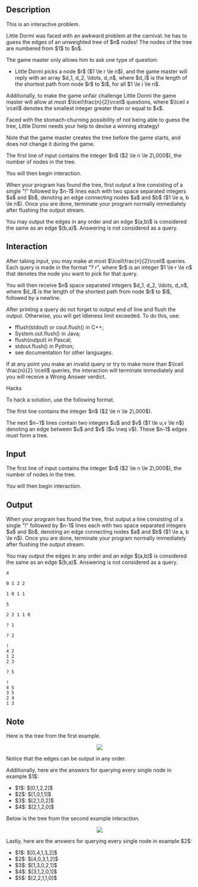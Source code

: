 ## Description

<div><p><span class="tex-font-style-it">This is an interactive problem</span>.</p><p>Little Dormi was faced with an awkward problem at the carnival: he has to guess the edges of an unweighted tree of $n$ nodes! The nodes of the tree are numbered from $1$ to $n$.</p><p>The game master only allows him to ask one type of question:</p><ul><li> Little Dormi picks a node $r$ ($1 \le r \le n$), and the game master will reply with an array $d_1, d_2, \ldots, d_n$, where $d_i$ is the length of the shortest path from node $r$ to $i$, for all $1 \le i \le n$.</li></ul><p>Additionally, to <span class="tex-font-style-striked">make the game unfair</span> challenge Little Dormi the game master will allow at most $\lceil\frac{n}{2}\rceil$ questions, where $\lceil x \rceil$ denotes the smallest integer greater than or equal to $x$.</p><p>Faced with the stomach-churning possibility of not being able to guess the tree, Little Dormi needs your help to devise a winning strategy!</p><p>Note that the game master creates the tree before the game starts, and does not change it during the game.</p></div><div class="input-specification"><p>The first line of input contains the integer $n$ ($2 \le n \le 2\,000$), the number of nodes in the tree.</p><p>You will then begin interaction.</p></div><div class="output-specification"><p>When your program has found the tree, first output a line consisting of a single "<span class="tex-font-style-tt">!</span>" followed by $n-1$ lines each with two space separated integers $a$ and $b$, denoting an edge connecting nodes $a$ and $b$ ($1 \le a, b \le n$). Once you are done, terminate your program normally immediately after flushing the output stream.</p><p>You may output the edges in any order and an edge $(a,b)$ is considered the same as an edge $(b,a)$. Answering is not considered as a query.</p></div><div><h2>Interaction</h2><p>After taking input, you may make at most $\lceil\frac{n}{2}\rceil$ queries. Each query is made in the format "<span class="tex-font-style-tt">? r</span>", where $r$ is an integer $1 \le r \le n$ that denotes the node you want to pick for that query.</p><p>You will then receive $n$ space separated integers $d_1, d_2, \ldots, d_n$, where $d_i$ is the length of the shortest path from node $r$ to $i$, followed by a newline.</p><p>After printing a query do not forget to output end of line and flush the output. Otherwise, you will get <span class="tex-font-style-tt">Idleness limit exceeded</span>. To do this, use:</p><ul> <li> <span class="tex-font-style-tt">fflush(stdout)</span> or <span class="tex-font-style-tt">cout.flush()</span> in C++; </li><li> <span class="tex-font-style-tt">System.out.flush()</span> in Java; </li><li> <span class="tex-font-style-tt">flush(output)</span> in Pascal; </li><li> <span class="tex-font-style-tt">stdout.flush()</span> in Python; </li><li> see documentation for other languages. </li></ul><p><span class="tex-font-style-bf">If at any point you make an invalid query or try to make more than $\lceil \frac{n}{2} \rceil$ queries, the interaction will terminate immediately and you will receive a Wrong Answer verdict.</span></p><p><span class="tex-font-style-bf">Hacks</span></p><p>To hack a solution, use the following format.</p><p>The first line contains the integer $n$ ($2 \le n \le 2\,000$).</p><p>The next $n−1$ lines contain two integers $u$ and $v$ ($1 \le u,v \le n$) denoting an edge between $u$ and $v$ ($u \neq v$). These $n-1$ edges must form a tree.</p></div>

## Input

<p>The first line of input contains the integer $n$ ($2 \le n \le 2\,000$), the number of nodes in the tree.</p><p>You will then begin interaction.</p>

## Output

<p>When your program has found the tree, first output a line consisting of a single "<span class="tex-font-style-tt">!</span>" followed by $n-1$ lines each with two space separated integers $a$ and $b$, denoting an edge connecting nodes $a$ and $b$ ($1 \le a, b \le n$). Once you are done, terminate your program normally immediately after flushing the output stream.</p><p>You may output the edges in any order and an edge $(a,b)$ is considered the same as an edge $(b,a)$. Answering is not considered as a query.</p>





```input1
4

0 1 2 2

1 0 1 1
```




```input2
5

2 2 1 1 0
```




```output1
? 1

? 2

!
4 2
1 2
2 3
```




```output2
? 5

!
4 5
3 5
2 4
1 3
```



## Note

<p>Here is the tree from the first example.</p><center> <img class="tex-graphics" src="file://pGxuU1gd.png" style="max-width: 100.0%;max-height: 100.0%;"> </center><p>Notice that the edges can be output in any order.</p><p>Additionally, here are the answers for querying every single node in example $1$:</p><ul><li> $1$: $[0,1,2,2]$ </li><li> $2$: $[1,0,1,1]$ </li><li> $3$: $[2,1,0,2]$ </li><li> $4$: $[2,1,2,0]$</li></ul><p>Below is the tree from the second example interaction.</p><center> <img class="tex-graphics" src="file://30Fq6PK9.png" style="max-width: 100.0%;max-height: 100.0%;"> </center><p>Lastly, here are the answers for querying every single node in example $2$:</p><ul><li> $1$: $[0,4,1,3,2]$ </li><li> $2$: $[4,0,3,1,2]$ </li><li> $3$: $[1,3,0,2,1]$ </li><li> $4$: $[3,1,2,0,1]$ </li><li> $5$: $[2,2,1,1,0]$</li></ul>
